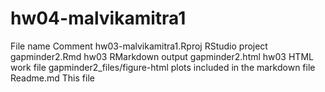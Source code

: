 # hw04-malvikamitra1
File name	Comment
hw03-malvikamitra1.Rproj	RStudio project
gapminder2.Rmd	hw03 RMarkdown output
gapminder2.html	hw03 HTML work file
gapminder2_files/figure-html	plots included in the markdown file
Readme.md	This file
